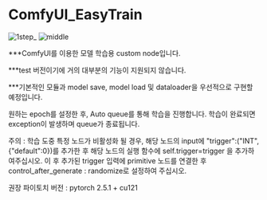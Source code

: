 # ComfyUI_EasyTrain

![1step_](https://github.com/user-attachments/assets/53229cca-46af-4cb8-a978-390d1007442a)
![middle](https://github.com/user-attachments/assets/ddffa32c-30f4-42e4-9585-8bd748e4b586)

***ComfyUI를 이용한 모델 학습용 custom node입니다.

***test 버전이기에 거의 대부분의 기능이 지원되지 않습니다.

***기본적인 모듈과 model save, model load 및 dataloader을 우선적으로 구현할 예정입니다.

원하는 epoch를 설정한 후, Auto queue를 통해 학습을 진행합니다.
학습이 완료되면 exception이 발생하며 queue가 종료됩니다.

주의 : 학습 도중 특정 노드가 비활성화 될 경우, 해당 노드의 input에
"trigger":("INT", {"default":0})를 추가한 후 해당 노드의 실행 함수에
self.trigger=trigger 을 추가하여주십시오. 이 후 추가된 trigger 입력에
primitive 노드를 연결한 후 control_after_generate : randomize로 설정하여 주십시오.

권장 파이토치 버전 : pytorch 2.5.1 + cu121
